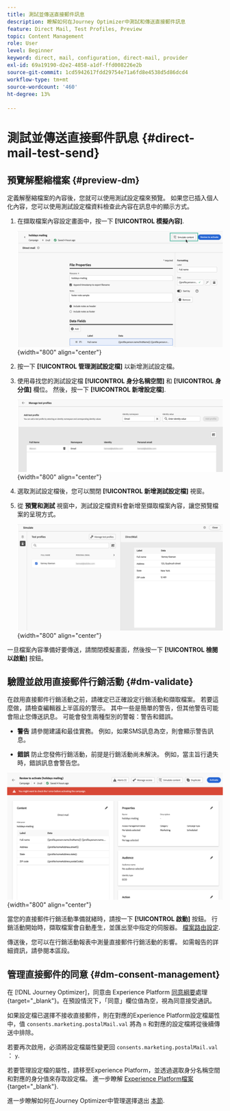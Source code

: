 ```yaml
---
title: 測試並傳送直接郵件訊息
description: 瞭解如何在Journey Optimizer中測試和傳送直接郵件訊息
feature: Direct Mail, Test Profiles, Preview
topic: Content Management
role: User
level: Beginner
keyword: direct, mail, configuration, direct-mail, provider
exl-id: 69a19190-d2e2-4858-a1df-ffd008226e2b
source-git-commit: 1cd5942617fdd29754e71a6fd8e4538d5d86dcd4
workflow-type: tm+mt
source-wordcount: '460'
ht-degree: 13%

---
```


# 測試並傳送直接郵件訊息 {#direct-mail-test-send}

## 預覽解壓縮檔案 {#preview-dm}

定義解壓縮檔案的內容後，您就可以使用測試設定檔來預覽。 如果您已插入個人化內容，您可以使用測試設定檔資料檢查此內容在訊息中的顯示方式。

1. 在擷取檔案內容設定畫面中，按一下 **[!UICONTROL 模擬內容]**.

   ![](assets/direct-mail-simulate-button.png){width="800" align="center"}

1. 按一下 **[!UICONTROL 管理測試設定檔]** 以新增測試設定檔。

1. 使用尋找您的測試設定檔 **[!UICONTROL 身分名稱空間]** 和 **[!UICONTROL 身分值]** 欄位。 然後，按一下 **[!UICONTROL 新增設定檔]**.

   ![](assets/direct-mail-test-profile.png){width="800" align="center"}

1. 選取測試設定檔後，您可以關閉 **[!UICONTROL 新增測試設定檔]** 視窗。

1. 從 **預覽和測試** 視窗中，測試設定檔資料會新增至擷取檔案內容，讓您預覽檔案的呈現方式。

   ![](assets/direct-mail-simulate.png){width="800" align="center"}

一旦檔案內容準備好要傳送，請關閉模擬畫面，然後按一下 **[!UICONTROL 檢閱以啟動]** 按鈕。

## 驗證並啟用直接郵件行銷活動 {#dm-validate}

在啟用直接郵件行銷活動之前，請確定已正確設定行銷活動和擷取檔案。 若要這麼做，請檢查編輯器上半區段的警示。 其中一些是簡單的警告，但其他警告可能會阻止您傳送訊息。 可能會發生兩種型別的警報：警告和錯誤。

* **警告** 請參閱建議和最佳實務。 例如，如果SMS訊息為空，則會顯示警告訊息。

* **錯誤** 防止您發佈行銷活動，前提是行銷活動尚未解決。 例如，當主旨行遺失時，錯誤訊息會警告您。

![](assets/direct-mail-review.png){width="800" align="center"}

當您的直接郵件行銷活動準備就緒時，請按一下 **[!UICONTROL 啟動]** 按鈕。 行銷活動開始時，擷取檔案會自動產生，並匯出至中指定的伺服器。 [檔案路由設定](../direct-mail/direct-mail-configuration.md).

傳送後，您可以在行銷活動報表中測量直接郵件行銷活動的影響。 如需報告的詳細資訊，請參閱本區段。

## 管理直接郵件的同意 {#dm-consent-management}

在 [!DNL Journey Optimizer]，同意由 Experience Platform [同意綱要](https://experienceleague.adobe.com/docs/experience-platform/xdm/field-groups/profile/consents.html?lang=zh-Hant)處理{target="_blank"}。在預設情況下，「同意」欄位值為空，視為同意接受通訊。 

如果設定檔已選擇不接收直接郵件，則在對應的Experience Platform設定檔屬性中，值 `consents.marketing.postalMail.val` 將為 `n` 和對應的設定檔將從後續傳送中排除。

若要再次啟用，必須將設定檔屬性變更回 `consents.marketing.postalMail.val` ： `y`.

若要管理設定檔的屬性，請移至Experience Platform，並透過選取身分名稱空間和對應的身分值來存取設定檔。 進一步瞭解 [Experience Platform檔案](https://experienceleague.adobe.com/docs/experience-platform/profile/ui/user-guide.html?lang=zh-Hant){target="_blank"}.

進一步瞭解如何在Journey Optimizer中管理選擇退出 [本節](../privacy/opt-out.md).
